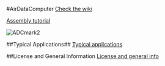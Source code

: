#AirDataComputer
[Check the wiki](https://github.com/BasicAirData/AirDataComputer/wiki)

[Assembly tutorial](http://www.basicairdata.eu/projects/airdatacomputer/amaranth-i2-assembly-tutorial/)

![ADCmark2](https://cloud.githubusercontent.com/assets/7497614/7475591/d1a1be7e-f348-11e4-87ee-d39615d35f27.jpg)

##Typical Applications##
[Typical applications](https://github.com/BasicAirData/AirDataComputer/blob/master/Software/applications.md)

##License and General Information
[License and general info](https://github.com/BasicAirData/Document-Templates/blob/master/general-info.md)
